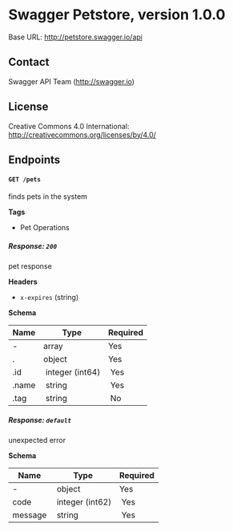 # Swagger Petstore, version 1.0.0
Base URL: http://petstore.swagger.io/api

## Contact
Swagger API Team (http://swagger.io)

## License
Creative Commons 4.0 International: http://creativecommons.org/licenses/by/4.0/

## Endpoints

#### `GET /pets`
finds pets in the system

**Tags**
- Pet Operations

##### Response: `200`
pet response

**Headers**
- `x-expires` (string)

**Schema**

| Name | Type | Required |
| --- | --- | --- |
| - | array | Yes |
| . | object | Yes |
| .id | integer (int64) | Yes |
| .name | string | Yes |
| .tag | string | No |


##### Response: `default`
unexpected error

**Schema**

| Name | Type | Required |
| --- | --- | --- |
| - | object | Yes |
| code | integer (int62) | Yes |
| message | string | Yes |
